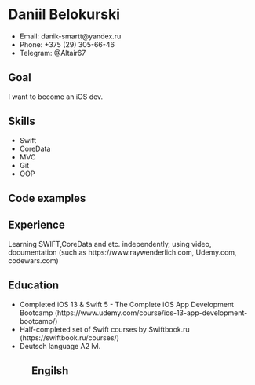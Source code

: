 <h1> Daniil Belokurski </h1>
<ul>
  <li>Email: danik-smartt@yandex.ru</li>
  <li>Phone: +375 (29) 305-66-46</li>
  <li>Telegram: @Altair67</li>
</ul>

<h2>Goal</h2>
I want to become an iOS dev.

<h2 id="skills">Skills</h2>
<ul>
  <li>Swift</li>
  <li>CoreData</li>
  <li>MVC</li>
  <li>Git</li>
  <li>OOP</li>
</ul>

<h2>Code examples</h2>



<h2>Experience</h2>
Learning SWIFT,CoreData and etc. independently, using video, documentation (such as https://www.raywenderlich.com, Udemy.com, codewars.com)

<h2>Education</h2>
<ul>
   <li> Completed iOS 13 & Swift 5 - The Complete iOS App Development Bootcamp (https://www.udemy.com/course/ios-13-app-development-bootcamp/)
   <li> Half-completed set of Swift courses by Swiftbook.ru (https://swiftbook.ru/courses/)
   <li> Deutsch language A2 lvl.
<ul>
<h2>Engilsh</h2>

